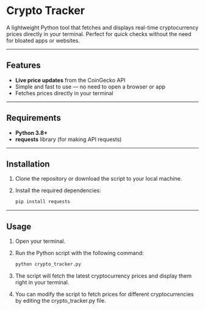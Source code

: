 # Crypto Tracker

A lightweight Python tool that fetches and displays real-time cryptocurrency prices directly in your terminal. Perfect for quick checks without the need for bloated apps or websites.

---

## Features

- **Live price updates** from the CoinGecko API
- Simple and fast to use — no need to open a browser or app
- Fetches prices directly in your terminal

---

## Requirements

- **Python 3.8+**
- **requests** library (for making API requests)

---

## Installation

1. Clone the repository or download the script to your local machine.

2. Install the required dependencies:

   ```bash
   pip install requests

---

## Usage

1. Open your terminal.

2. Run the Python script with the following command:

   ```bash
   python crypto_tracker.py

3. The script will fetch the latest cryptocurrency prices and display them right in your terminal.

4. You can modify the script to fetch prices for different cryptocurrencies by editing the crypto_tracker.py file.
